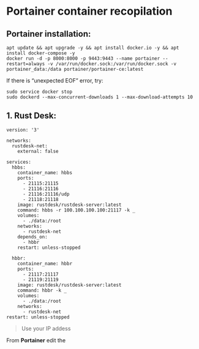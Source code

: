 # Portainer container recopilation

## Portainer installation:
```
apt update && apt upgrade -y && apt install docker.io -y && apt install docker-compose -y
docker run -d -p 8000:8000 -p 9443:9443 --name portainer --restart=always -v /var/run/docker.sock:/var/run/docker.sock -v portainer_data:/data portainer/portainer-ce:latest
```
If there is “unexpected EOF” error, try:
```
sudo service docker stop
sudo dockerd --max-concurrent-downloads 1 --max-download-attempts 10
```

## 1. Rust Desk:
```
version: '3'

networks:
  rustdesk-net:
    external: false

services:
  hbbs:
    container_name: hbbs
    ports:
      - 21115:21115
      - 21116:21116
      - 21116:21116/udp
      - 21118:21118
    image: rustdesk/rustdesk-server:latest
    command: hbbs -r 100.100.100.100:21117 -k _
    volumes:
      - ./data:/root
    networks:
      - rustdesk-net
    depends_on:
      - hbbr
    restart: unless-stopped

  hbbr:
    container_name: hbbr
    ports:
      - 21117:21117
      - 21119:21119
    image: rustdesk/rustdesk-server:latest
    command: hbbr -k _
    volumes:
      - ./data:/root
    networks:
      - rustdesk-net
restart: unless-stopped
```
> Use your IP addess

From **Portainer** edit the 
